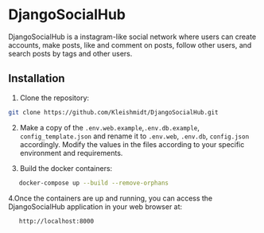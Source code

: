 # DjangoSocialHub

DjangoSocialHub is a instagram-like social network where users can create accounts, make posts, 
like and comment on posts, follow other users, and search posts by tags and other users.

## Installation

1. Clone the repository:

```sh
git clone https://github.com/Kleishmidt/DjangoSocialHub.git
```

2. Make a copy of the `.env.web.example`,`.env.db.example`, `config_template.json` and rename it to 
`.env.web`, `.env.db`, `config.json` accordingly.
   Modify the values in the files according to your specific environment and requirements.


3. Build the docker containers:

```sh
   docker-compose up --build --remove-orphans
```

4.Once the containers are up and running, you can access the DjangoSocialHub application in your web browser at:
```sh
   http://localhost:8000
```
